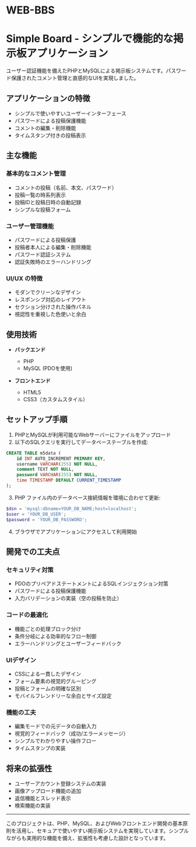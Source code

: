 # WEB-BBS

# Simple Board - シンプルで機能的な掲示板アプリケーション

ユーザー認証機能を備えたPHPとMySQLによる掲示板システムです。パスワード保護されたコメント管理と直感的なUIを実現しました。

## アプリケーションの特徴
* シンプルで使いやすいユーザーインターフェース
* パスワードによる投稿保護機能
* コメントの編集・削除機能
* タイムスタンプ付きの投稿表示

## 主な機能

### 基本的なコメント管理
* コメントの投稿（名前、本文、パスワード）
* 投稿一覧の時系列表示
* 投稿IDと投稿日時の自動記録
* シンプルな投稿フォーム

### ユーザー管理機能
* パスワードによる投稿保護
* 投稿者本人による編集・削除機能
* パスワード認証システム
* 認証失敗時のエラーハンドリング

### UI/UX の特徴
* モダンでクリーンなデザイン
* レスポンシブ対応のレイアウト
* セクション分けされた操作パネル
* 視認性を重視した色使いと余白

## 使用技術

* **バックエンド**
  * PHP
  * MySQL (PDOを使用)
  
* **フロントエンド**
  * HTML5
  * CSS3（カスタムスタイル）

## セットアップ手順

1. PHPとMySQLが利用可能なWebサーバーにファイルをアップロード
2. 以下のSQLクエリを実行してデータベーステーブルを作成:
```sql
CREATE TABLE m5data (
    id INT AUTO_INCREMENT PRIMARY KEY,
    username VARCHAR(255) NOT NULL,
    comment TEXT NOT NULL,
    password VARCHAR(255) NOT NULL,
    time TIMESTAMP DEFAULT CURRENT_TIMESTAMP
);
```
3. PHP ファイル内のデータベース接続情報を環境に合わせて更新:
```php
$dsn = 'mysql:dbname=YOUR_DB_NAME;host=localhost';
$user = 'YOUR_DB_USER';
$password = 'YOUR_DB_PASSWORD';
```
4. ブラウザでアプリケーションにアクセスして利用開始

## 開発での工夫点

### セキュリティ対策
* PDOのプリペアドステートメントによるSQLインジェクション対策
* パスワードによる投稿保護機能
* 入力バリデーションの実装（空の投稿を防止）

### コードの最適化
* 機能ごとの処理ブロック分け
* 条件分岐による効率的なフロー制御
* エラーハンドリングとユーザーフィードバック

### UIデザイン
* CSSによる一貫したデザイン
* フォーム要素の視覚的グルーピング
* 投稿とフォームの明確な区別
* モバイルフレンドリーな余白とサイズ設定

### 機能の工夫
* 編集モードでの元データの自動入力
* 視覚的フィードバック（成功/エラーメッセージ）
* シンプルでわかりやすい操作フロー
* タイムスタンプの実装

## 将来の拡張性

* ユーザーアカウント登録システムの実装
* 画像アップロード機能の追加
* 返信機能とスレッド表示
* 検索機能の実装

---

このプロジェクトは、PHP、MySQL、およびWebフロントエンド開発の基本原則を活用し、セキュアで使いやすい掲示板システムを実現しています。シンプルながらも実用的な機能を備え、拡張性も考慮した設計となっています。
